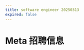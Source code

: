 ```yaml
---
title: software engineer 20250313
expired: false
---
```


# Meta 招聘信息

<JobPostingTable job-posting-json-path="meta/data/software-engineer-20250313" />
